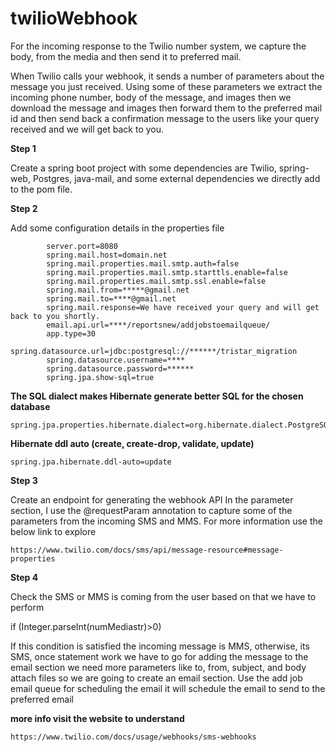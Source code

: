 # twilioWebhook

For the incoming response to the Twilio number system, we capture the body, from the media and then send it to preferred mail.

When Twilio calls your webhook, it sends a number of parameters about the message you just received. Using some of these parameters we extract the incoming phone number, body of the message, and images then we download the message and images then forward them to the preferred mail id and then send back a confirmation message to the users like your query received and we will get back to you.

**Step 1**

Create a spring boot project with some dependencies are Twilio, spring-web, Postgres, java-mail, and some external dependencies we directly add to the pom file.

**Step 2**

Add some configuration details in the properties file

            server.port=8080
            spring.mail.host=domain.net
            spring.mail.properties.mail.smtp.auth=false
            spring.mail.properties.mail.smtp.starttls.enable=false
            spring.mail.properties.mail.smtp.ssl.enable=false
            spring.mail.from=*****@gmail.net
            spring.mail.to=****@gmail.net
            spring.mail.response=We have received your query and will get back to you shortly.
            email.api.url=****/reportsnew/addjobstoemailqueue/
            app.type=30
            spring.datasource.url=jdbc:postgresql://******/tristar_migration
            spring.datasource.username=****
            spring.datasource.password=******
            spring.jpa.show-sql=true

**The SQL dialect makes Hibernate generate better SQL for the chosen database**

    spring.jpa.properties.hibernate.dialect=org.hibernate.dialect.PostgreSQLDialect
**Hibernate ddl auto (create, create-drop, validate, update)**

    spring.jpa.hibernate.ddl-auto=update

**Step 3**

Create an endpoint for generating the webhook API
In the parameter section, I use the @requestParam annotation to capture some of the parameters from the incoming SMS and MMS.  For more information use the below link to explore
    
    https://www.twilio.com/docs/sms/api/message-resource#message-properties


**Step 4**

Check the SMS or MMS is coming from the user based on that we have to perform

if (Integer.parseInt(numMediastr)>0)

If this condition is satisfied the incoming message is MMS, otherwise, its SMS, once statement work we have to go for adding the message to the email section we need more parameters like to, from, subject, and body attach files so we are going to create an email section. Use the add job email queue for scheduling the email it will schedule the email to send to the preferred email 


**more info visit the website to understand**
    
    https://www.twilio.com/docs/usage/webhooks/sms-webhooks
